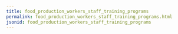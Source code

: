```yaml
---
title: food_production_workers_staff_training_programs
permalink: food_production_workers_staff_training_programs.html
jsonid: food_production_workers_staff_training_programs
---
```

